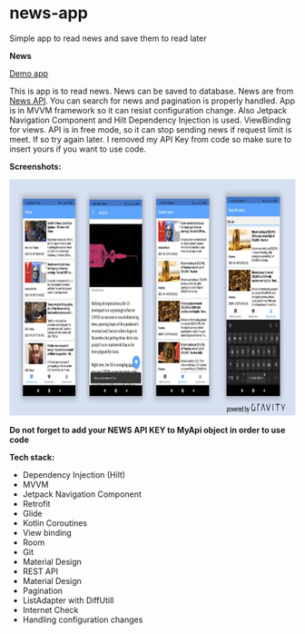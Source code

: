 # news-app
Simple app to read news and save them to read later

**News**

<a href="https://github.com/raheemadamboev/news-app/blob/master/app-debug.apk">Demo app</a>

This is app is to read news. News can be saved to database. News are from <a href="https://newsapi.org/">News API</a>. You can search for news and pagination is properly handled. App is in MVVM framework so it can resist configuration change. Also Jetpack Navigation Component and Hilt Dependency Injection is used. ViewBinding for views. 
API is in free mode, so it can stop sending news if request limit is meet. If so try again later. I removed my API Key from code so make sure to insert yours if you want to use code.

**Screenshots:**

<img src="https://github.com/raheemadamboev/news-app/blob/master/News.jpg" alt="Italian Trulli" width="869" height="416">

**Do not forget to add your NEWS API KEY to MyApi object in order to use code**

**Tech stack:**

- Dependency Injection (Hilt)
- MVVM
- Jetpack Navigation Component
- Retrofit
- Glide
- Kotlin Coroutines
- View binding
- Room
- Git
- Material Design
- REST API
- Material Design
- Pagination
- ListAdapter with DiffUtill
- Internet Check
- Handling configuration changes
